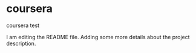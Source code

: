 # coursera
coursera test

I am editing the README file. Adding some more details about the project description.
